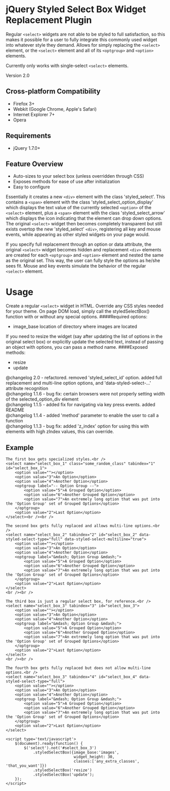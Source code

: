 jQuery Styled Select Box Widget Replacement Plugin
==================================================

Regular `<select>` widgets are not able to be styled to full satisfaction, so this
makes it possible for a user to fully integrate this commonly used widget into
whatever style they demand. Allows for simply replacing the `<select>` element,
or the `<select>` element and all of its `<optgroup>` and `<option>` elements.

Currently only works with single-select `<select>` elements.

Version 2.0

Cross-platform Compatibility
----------------------------

* Firefox 3+
* Webkit (Google Chrome, Apple's Safari)
* Internet Explorer 7+
* Opera

Requirements
------------

* jQuery 1.7.0+

Feature Overview
----------------

* Auto-sizes to your select box (unless overridden through CSS)
* Exposes methods for ease of use after initialization
* Easy to configure

Essentially it creates a new `<div>` element with the class 'styled\_select'. This contains
a `<span>` element with the class 'styled\_select\_option\_display' which displays
the text value of the currently selected `<option>` of the `<select>` element, plus
a `<span>` element with the class 'styled\_select\_arrow' which displays the icon indicating
that the element can drop down options. The original `<select>` widget then becomes completely
transparent but still exists overtop the new 'styled\_select' `<div>`, registering all key and
mouse events, while appearing as other styled widgets on your page would.

If you specify full replacement through an option or data attribute, the original
`<select>` widget becomes hidden and replacement `<div>` elements are created for each
`<optgroup>` and `<option>` element and nested the same as the original set. This way,
the user can fully style the options as he/she sees fit. Mouse and key events simulate
the behavior of the regular `<select>` element.

Usage
=====

Create a regular `<select>` widget in HTML. Override any CSS styles needed for
your theme. On page DOM load, simply call the styledSelectBox() function with
or without any special options.
####Required options:
* image\_base				location of directory where images are located

If you need to resize the widget (say after updating the list of options in the
original select box) or explicitly update the selected text, instead of passing
an object with options, you can pass a method name.
####Exposed methods:
* resize
* update

@changelog	2.0 -	refactored. removed 'styled\_select\_id' option. added full replacement and multi-line option options, and 'data-styled-select-...' attribute recognition<br />
@changelog	1.1.6 - bug fix: certain browsers were not properly setting width of the selected\_option\_div element<br />
@changelog	1.1.5 - added fix for navigating via key press events. added README<br />
@changelog	1.1.4 -	added 'method' parameter to enable the user to call a function<br />
@changelog	1.1.3 -	bug fix: added 'z\_index' option for using this with elements with high zIndex values, this can override.

Example
-------
	The first box gets specialized styles.<br />
	<select name="select_box_1" class="some_random_class" tabindex="1" id="select_box_1">
		<option value=""></option>
		<option value="3">An Option</option>
		<option value="4">Another Option</option>
		<optgroup label="-- Option Group --">
			<option value="5">A Grouped Option</option>
			<option value="6">Another Grouped Option</option>
			<option value="7">An extremely long option that was put into the 'Option Group' set of Grouped Options</option>
		</optgroup>
		<option value="2">Last Option</option>
	</select><br /><br />
	
	The second box gets fully replaced and allows multi-line options.<br />
	<select name="select_box_2" tabindex="2" id="select_box_2" data-styled-select-type="full" data-styled-select-multiline="true">
		<option value=""></option>
		<option value="3">An Option</option>
		<option value="4">Another Option</option>
		<optgroup label="&mdash; Option Group &mdash;">
			<option value="5">A Grouped Option</option>
			<option value="6">Another Grouped Option</option>
			<option value="7">An extremely long option that was put into the 'Option Group' set of Grouped Options</option>
		</optgroup>
		<option value="2">Last Option</option>
	</select>
	<br /><br />
	
	The third box is just a regular select box, for reference.<br />
	<select name="select_box_3" tabindex="3" id="select_box_3">
		<option value=""></option>
		<option value="3">An Option</option>
		<option value="4">Another Option</option>
		<optgroup label="&mdash; Option Group &mdash;">
			<option value="5">A Grouped Option</option>
			<option value="6">Another Grouped Option</option>
			<option value="7">An extremely long option that was put into the 'Option Group' set of Grouped Options</option>
		</optgroup>
		<option value="2">Last Option</option>
	</select>
	<br /><br />
	
	The fourth box gets fully replaced but does not allow multi-line options.<br />
	<select name="select_box_3" tabindex="4" id="select_box_4" data-styled-select-type="full">
		<option value=""></option>
		<option value="3">An Option</option>
		<option value="4">Another Option</option>
		<optgroup label="&mdash; Option Group &mdash;">
			<option value="5">A Grouped Option</option>
			<option value="6">Another Grouped Option</option>
			<option value="7">An extremely long option that was put into the 'Option Group' set of Grouped Options</option>
		</optgroup>
		<option value="2">Last Option</option>
	</select>
	
	<script type='text/javascript'>
		$(document).ready(function() {
			$('select').not('#select_box_3')
				.styledSelectBox({image_base:'images',
								  widget_height: 30,
								  classes:['any_extra_classes', 'that_you_want']})
				.styledSelectBox('resize')
				.styledSelectBox('update');
		});
	</script>